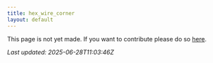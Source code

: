 ```yaml
---
title: hex_wire_corner
layout: default
---
```


This page is not yet made. If you want to contribute please do so [here](https://github.com/CrazyH2/Bigstone/blob/wiki/components/hex_wire_corner.md).

_Last updated: 2025-06-28T11:03:46Z_
